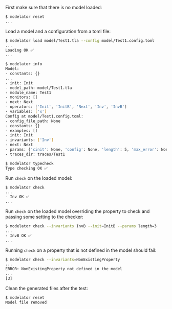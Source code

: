 First make sure that there is no model loaded:

```sh
$ modelator reset
...
```

Load a model and a configuration from a toml file:

```sh
$ modelator load model/Test1.tla --config model/Test1.config.toml
...
Loading OK ✅
...
```

```sh
$ modelator info
Model:
- constants: {}
...
- init: Init
- model_path: model/Test1.tla
- module_name: Test1
- monitors: []
- next: Next
- operators: ['Init', 'InitB', 'Next', 'Inv', 'InvB']
- variables: ['x']
Config at model/Test1.config.toml:
- config_file_path: None
- constants: {}
- examples: []
- init: Init
- invariants: ['Inv']
- next: Next
- params: {'cinit': None, 'config': None, 'length': 5, 'max_error': None, 'no_deadlock': True, 'view': None}
- traces_dir: traces/Test1
```

```sh
$ modelator typecheck
Type checking OK ✅
```

Run `check` on the loaded model:

```sh
$ modelator check
...
- Inv OK ✅
...
```

Run `check` on the loaded model overriding the property to check and passing some setting to the checker:

```sh
$ modelator check --invariants InvB --init=InitB --params length=3
...
- InvB OK ✅
...
```

Running `check` on a property that is not defined in the model should fail:

```sh
$ modelator check --invariants=NonExistingProperty
...
ERROR: NonExistingProperty not defined in the model
...
[3]
```

Clean the generated files after the test:

```sh
$ modelator reset
Model file removed
```

